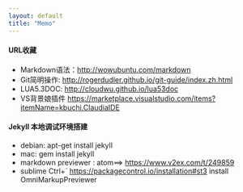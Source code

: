 ```yaml
---
layout: default
title: "Memo"
---
```


#### URL收藏
* Markdown语法：<http://wowubuntu.com/markdown>  
* Git简明操作: <http://rogerdudler.github.io/git-guide/index.zh.html>    
* LUA5.3DOC: <http://cloudwu.github.io/lua53doc>  
* VS背景娘插件 <https://marketplace.visualstudio.com/items?itemName=kbuchi.ClaudiaIDE>  

#### Jekyll 本地调试环境搭建  
* debian: apt-get install jekyll
* mac: gem install jekyll
* markdown previewer : atom==> <https://www.v2ex.com/t/249859>  
* sublime  Ctrl+` <https://packagecontrol.io/installation#st3> install OmniMarkupPreviewer
  
<!-- Blog Comments -->
<div class="media">
  <!-- UY BEGIN -->
  <div id="uyan_frame">
  </div>
  <script type="text/javascript" src="http://v2.uyan.cc/code/uyan.js?uid=1511840">
  </script>
  <!-- UY END -->
</div>
